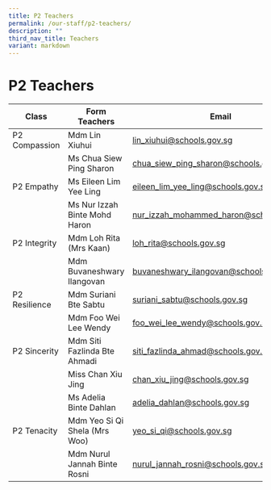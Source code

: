 ```yaml
---
title: P2 Teachers
permalink: /our-staff/p2-teachers/
description: ""
third_nav_title: Teachers
variant: markdown
---
```

<h1><b>P2 Teachers</b></h1>



| Class | Form Teachers | Email |
| -------- | -------- | -------- |
| P2 Compassion    | Mdm Lin Xiuhui  | [lin_xiuhui@schools.gov.sg](mailto:lin_xiuhui@schools.gov.sg)    |
| |Ms Chua Siew Ping Sharon|[chua_siew_ping_sharon@schools.gov.sg](mailto:chua_siew_ping_sharon@schools.gov.sg)|
|P2 Empathy|Ms Eileen Lim Yee Ling|[eileen_lim_yee_ling@schools.gov.sg](mailto:eileen_lim_yee_ling@schools.gov.sg)|
| |Ms Nur Izzah Binte Mohd Haron|[nur_izzah_mohammed_haron@schools.gov.sg](mailto:nur_izzah_mohammed_haron@schools.gov.sg)|
|P2 Integrity|Mdm Loh Rita (Mrs Kaan)|[loh_rita@schools.gov.sg](mailto:loh_rita@schools.gov.sg)|
| |Mdm Buvaneshwary Ilangovan|[buvaneshwary_ilangovan@schools.gov.sg](mailto:buvaneshwary_ilangovan@schools.gov.sg)|
|P2 Resilience|Mdm Suriani Bte Sabtu|[suriani_sabtu@schools.gov.sg](mailto:suriani_sabtu@schools.gov.sg)|
| |Mdm Foo Wei Lee Wendy|[foo_wei_lee_wendy@schools.gov.sg](mailto:foo_wei_lee_wendy@schools.gov.sg)|
|P2 Sincerity|Mdm Siti Fazlinda Bte Ahmadi|[siti_fazlinda_ahmad@schools.gov.sg](mailto:siti_fazlinda_ahmad@schools.gov.sg)|
| |Miss Chan Xiu Jing|[chan_xiu_jing@schools.gov.sg](mailto:chan_xiu_jing@schools.gov.sg)|
| |Ms Adelia Binte Dahlan|[adelia_dahlan@schools.gov.sg](mailto:adelia_dahlan@schools.gov.sg)|
|P2 Tenacity|Mdm Yeo Si Qi Shela (Mrs Woo)|[yeo_si_qi@schools.gov.sg](mailto:yeo_si_qi@schools.gov.sg)|
| |Mdm Nurul Jannah Binte Rosni|[nurul_jannah_rosni@schools.gov.sg](mailto:nurul_jannah_rosni@schools.gov.sg)|